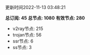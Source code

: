 更新时间2022-11-13 03:48:21

**总订阅: 45**
**总节点: 1080**
**有效节点: 280**
- v2ray节点: 215
- trojan节点: 56
- ssr节点: 6
- ss节点: 3
